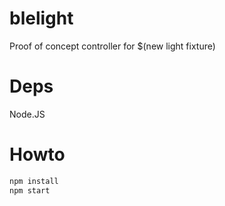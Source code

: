 # blelight
Proof of concept controller for $(new light fixture)

# Deps
Node.JS

# Howto
```bash
npm install
npm start
```
